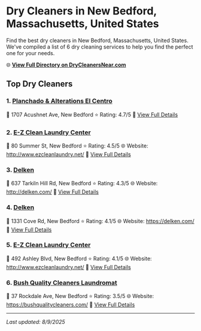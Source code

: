 # Dry Cleaners in New Bedford, Massachusetts, United States

Find the best dry cleaners in New Bedford, Massachusetts, United States. We've compiled a list of 6 dry cleaning services to help you find the perfect one for your needs.

🌐 **[View Full Directory on DryCleanersNear.com](https://drycleanersnear.com/city/US/Massachusetts/New%20Bedford)**

## Top Dry Cleaners

### 1. [Planchado & Alterations El Centro](https://drycleanersnear.com/dryCleaner/688193b7a2f5b6ba07499fa2/planchado-alterations-el-centro)
📍 1707 Acushnet Ave, New Bedford
⭐ Rating: 4.7/5
🔗 [View Full Details](https://drycleanersnear.com/dryCleaner/688193b7a2f5b6ba07499fa2/planchado-alterations-el-centro)

### 2. [E-Z Clean Laundry Center](https://drycleanersnear.com/dryCleaner/688193bfa2f5b6ba0749a096/e-z-clean-laundry-center)
📍 80 Summer St, New Bedford
⭐ Rating: 4.5/5
🌐 Website: http://www.ezcleanlaundry.net/
🔗 [View Full Details](https://drycleanersnear.com/dryCleaner/688193bfa2f5b6ba0749a096/e-z-clean-laundry-center)

### 3. [Delken](https://drycleanersnear.com/dryCleaner/688193b4a2f5b6ba07499f2c/delken)
📍 637 Tarkiln Hill Rd, New Bedford
⭐ Rating: 4.3/5
🌐 Website: http://delken.com/
🔗 [View Full Details](https://drycleanersnear.com/dryCleaner/688193b4a2f5b6ba07499f2c/delken)

### 4. [Delken](https://drycleanersnear.com/dryCleaner/688193b8a2f5b6ba07499fb4/delken)
📍 1331 Cove Rd, New Bedford
⭐ Rating: 4.1/5
🌐 Website: https://delken.com/
🔗 [View Full Details](https://drycleanersnear.com/dryCleaner/688193b8a2f5b6ba07499fb4/delken)

### 5. [E-Z Clean Laundry Center](https://drycleanersnear.com/dryCleaner/6881942aa2f5b6ba0749a3f7/e-z-clean-laundry-center)
📍 492 Ashley Blvd, New Bedford
⭐ Rating: 4.1/5
🌐 Website: http://www.ezcleanlaundry.net/
🔗 [View Full Details](https://drycleanersnear.com/dryCleaner/6881942aa2f5b6ba0749a3f7/e-z-clean-laundry-center)

### 6. [Bush Quality Cleaners Laundromat](https://drycleanersnear.com/dryCleaner/688193baa2f5b6ba07499ff6/bush-quality-cleaners-laundromat)
📍 37 Rockdale Ave, New Bedford
⭐ Rating: 3.5/5
🌐 Website: https://bushqualitycleaners.com/
🔗 [View Full Details](https://drycleanersnear.com/dryCleaner/688193baa2f5b6ba07499ff6/bush-quality-cleaners-laundromat)


---

*Last updated: 8/9/2025*
